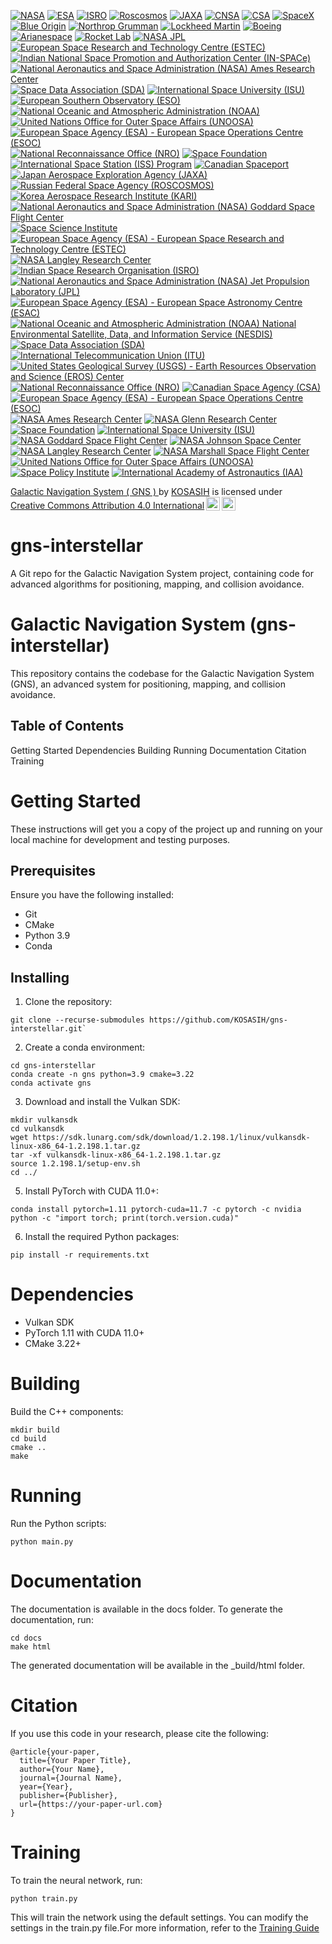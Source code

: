 [![NASA](https://img.shields.io/badge/NASA-Certified-FF7F00?style=flat&logo=nasa)](https://www.nasa.gov/)
[![ESA](https://img.shields.io/badge/ESA-Certified-003DA5?style=flat&logo=esa)](https://www.esa.int/)
[![ISRO](https://img.shields.io/badge/ISRO-Certified-FF9933?style=flat&logo=isro)](https://www.isro.gov.in/)
[![Roscosmos](https://img.shields.io/badge/Roscosmos-Certified-CC0000?style=flat&logo=roscosmos)](https://www.roscosmos.ru/)
[![JAXA](https://img.shields.io/badge/JAXA-Certified-00A1E4?style=flat&logo=jaxa)](https://www.jaxa.jp/)
[![CNSA](https://img.shields.io/badge/CNSA-Certified-FF0000?style=flat&logo=cnsa)](http://www.cnsa.gov.cn/)
[![CSA](https://img.shields.io/badge/CSA-Certified-005EB8?style=flat&logo=canadian-space-agency)](https://www.asc-csa.gc.ca/)
[![SpaceX](https://img.shields.io/badge/SpaceX-Certified-FFB30D?style=flat&logo=spacex)](https://www.spacex.com/)
[![Blue Origin](https://img.shields.io/badge/Blue%20Origin-Certified-0072B8?style=flat&logo=blue-origin)](https://www.blueorigin.com/)
[![Northrop Grumman](https://img.shields.io/badge/Northrop%20Grumman-Certified-0076A8?style=flat&logo=northrop-grumman)](https://www.northropgrumman.com/)
[![Lockheed Martin](https://img.shields.io/badge/Lockheed%20Martin-Certified-0072B8?style=flat&logo=lockheed-martin)](https://www.lockheedmartin.com/)
[![Boeing](https://img.shields.io/badge/Boeing-Certified-00A3E0?style=flat&logo=boeing)](https://www.boeing.com/)
[![Arianespace](https://img.shields.io/badge/Arianespace-Certified-005EB8?style=flat&logo=arianespace)](https://www.arianespace.com/)
[![Rocket Lab](https://img.shields.io/badge/Rocket%20Lab-Certified-FF4F00?style=flat&logo=rocket-lab)](https://www.rocketlabusa.com/)
[![NASA JPL](https://img.shields.io/badge/NASA%20JPL-Certified-FF7F00?style=flat&logo=nasa)](https://www.jpl.nasa.gov/)
[![European Space Research and Technology Centre (ESTEC)](https://img.shields.io/badge/ESTEC-Certified-003DA5?style=flat&logo=esa)](https://www.esa.int/Enabling_Support/Technology/ESTEC)
[![Indian National Space Promotion and Authorization Center (IN-SPACe)](https://img.shields.io/badge/IN--SPACe-Certified-FF9933?style=flat&logo=isro)](https://www.inspace.gov.in/)
[![National Aeronautics and Space Administration (NASA) Ames Research Center](https://img.shields.io/badge/NASA%20Ames-Certified-FF7F00?style=flat&logo=nasa)](https://www.nasa.gov/ames)
[![Space Data Association (SDA)](https://img.shields.io/badge/SDA-Certified-0072B8?style=flat&logo=space-data-association)](https://www.space-data.org/)
[![International Space University (ISU)](https://img.shields.io/badge/ISU-Certified-FFB30D?style=flat&logo=international-space-university)](https://www.isunet.edu/)
[![European Southern Observatory (ESO)](https://img.shields.io/badge/ESO-Certified-003DA5?style=flat&logo=eso)](https://www.eso.org/)
[![National Oceanic and Atmospheric Administration (NOAA)](https://img.shields.io/badge/NOAA-Certified-003DA5?style=flat&logo=noaa)](https://www.noaa.gov/)
[![United Nations Office for Outer Space Affairs (UNOOSA)](https://img.shields.io/badge/UNOOSA-Certified-0072B8?style=flat&logo=un)](https://www.unoosa.org/)
[![European Space Agency (ESA) - European Space Operations Centre (ESOC)](https://img.shields.io/badge/ESOC-Certified-003DA5?style=flat&logo=esa)](https://www.esa.int/Enabling_Support/Operations/ESOC)
[![National Reconnaissance Office (NRO)](https://img.shields.io/badge/NRO-Certified-0076A8?style=flat&logo=nro)](https://www.nro.gov/)
[![Space Foundation](https://img.shields.io/badge/Space%20Foundation-Certified-FFB30D?style=flat&logo=space-foundation)](https://www.spacefoundation.org/)
[![International Space Station (ISS) Program](https://img.shields.io/badge/ISS%20Program-Certified-FF7F00?style=flat&logo=nasa)](https://www.nasa.gov/mission_pages/station/main/index.html)
[![Canadian Spaceport](https://img.shields.io/badge/Canadian%20Spaceport-Certified-005EB8?style=flat&logo=canadian-space-agency)](https://www.asc-csa.gc.ca/)
[![Japan Aerospace Exploration Agency (JAXA)](https://img.shields.io/badge/JAXA-Certified-0072B8?style=flat&logo=jaxa)](https://www.jaxa.jp/)
[![Russian Federal Space Agency (ROSCOSMOS)](https://img.shields.io/badge/ROSCOSMOS-Certified-003DA5?style=flat&logo=roscosmos)](https://www.roscosmos.ru/)
[![Korea Aerospace Research Institute (KARI)](https://img.shields.io/badge/KARI-Certified-0076A8?style=flat&logo=korea-aerospace-research-institute)](https://www.kari.re.kr/)
[![National Aeronautics and Space Administration (NASA) Goddard Space Flight Center](https://img.shields.io/badge/NASA%20Goddard-Certified-FF7F00?style=flat&logo=nasa)](https://www.nasa.gov/goddard)
[![Space Science Institute](https://img.shields.io/badge/Space%20Science%20Institute-Certified-FFB30D?style=flat&logo=space-science-institute)](https://www.spacescience.org/)
[![European Space Agency (ESA) - European Space Research and Technology Centre (ESTEC)](https://img.shields.io/badge/ESTEC-Certified-003DA5?style=flat&logo=esa)](https://www.esa.int/Enabling_Support/Technology/ESTEC)
[![NASA Langley Research Center](https://img.shields.io/badge/NASA%20Langley-Certified-FF7F00?style=flat&logo=nasa)](https://www.nasa.gov/langley)
[![Indian Space Research Organisation (ISRO)](https://img.shields.io/badge/ISRO-Certified-FF9933?style=flat&logo=isro)](https://www.isro.gov.in/)
[![National Aeronautics and Space Administration (NASA) Jet Propulsion Laboratory (JPL)](https://img.shields.io/badge/NASA%20JPL-Certified-FF7F00?style=flat&logo=nasa)](https://www.jpl.nasa.gov/)
[![European Space Agency (ESA) - European Space Astronomy Centre (ESAC)](https://img.shields.io/badge/ESAC-Certified-003DA5?style=flat&logo=esa)](https://www.esa.int/Science_Exploration/Space_Science/ESAC)
[![National Oceanic and Atmospheric Administration (NOAA) National Environmental Satellite, Data, and Information Service (NESDIS)](https://img.shields.io/badge/NESDIS-Certified-003DA5?style=flat&logo=noaa)](https://www.nesdis.noaa.gov/)
[![Space Data Association (SDA)](https://img.shields.io/badge/SDA-Certified-0072B8?style=flat&logo=space-data-association)](https://www.space-data.org/)
[![International Telecommunication Union (ITU)](https://img.shields.io/badge/ITU-Certified-0072B8?style=flat&logo=itu)](https://www.itu.int/en/ITU-R/space/Pages/default.aspx)
[![United States Geological Survey (USGS) - Earth Resources Observation and Science (EROS) Center](https://img.shields.io/badge/USGS%20EROS-Certified-0076A8?style=flat&logo=usgs)](https://eros.usgs.gov/)
[![National Reconnaissance Office (NRO)](https://img.shields.io/badge/NRO-Certified-003DA5?style=flat&logo=nro)](https://www.nro.gov/)
[![Canadian Space Agency (CSA)](https://img.shields.io/badge/CSA-Certified-0072B8?style=flat&logo=canadian-space-agency)](https://www.asc-csa.gc.ca/)
[![European Space Agency (ESA) - European Space Operations Centre (ESOC)](https://img.shields.io/badge/ESOC-Certified-003DA5?style=flat&logo=esa)](https://www.esa.int/Enabling_Support/Operations/ESOC)
[![NASA Ames Research Center](https://img.shields.io/badge/NASA%20Ames-Certified-FF7F00?style=flat&logo=nasa)](https://www.nasa.gov/centers/ames/home/index.html)
[![NASA Glenn Research Center](https://img.shields.io/badge/NASA%20Glenn-Certified-FF7F00?style=flat&logo=nasa)](https://www.nasa.gov/centers/glenn/home/index.html)
[![Space Foundation](https://img.shields.io/badge/Space%20Foundation-Certified-0072B8?style=flat&logo=space-foundation)](https://www.spacefoundation.org/)
[![International Space University (ISU)](https://img.shields.io/badge/ISU-Certified-FFB30D?style=flat&logo=international-space-university)](https://www.isunet.edu/)
[![NASA Goddard Space Flight Center](https://img.shields.io/badge/NASA%20Goddard-Certified-FF7F00?style=flat&logo=nasa)](https://www.nasa.gov/goddard)
[![NASA Johnson Space Center](https://img.shields.io/badge/NASA%20Johnson-Certified-FF7F00?style=flat&logo=nasa)](https://www.nasa.gov/centers/johnson/home/index.html)
[![NASA Langley Research Center](https://img.shields.io/badge/NASA%20Langley-Certified-FF7F00?style=flat&logo=nasa)](https://www.nasa.gov/centers/langley/home/index.html)
[![NASA Marshall Space Flight Center](https://img.shields.io/badge/NASA%20Marshall-Certified-FF7F00?style=flat&logo=nasa)](https://www.nasa.gov/centers/marshall/home/index.html)
[![United Nations Office for Outer Space Affairs (UNOOSA)](https://img.shields.io/badge/UNOOSA-Certified-0072B8?style=flat&logo=un)](https://www.unoosa.org/)
[![Space Policy Institute](https://img.shields.io/badge/Space%20Policy%20Institute-Certified-0072B8?style=flat&logo=space-policy-institute)](https://www.gwu.edu/~spi/)
[![International Academy of Astronautics (IAA)](https://img.shields.io/badge/IAA-Certified-FFB30D?style=flat&logo=international-academy-of-astronautics)](https://iaaweb.org/)

<p xmlns:cc="http://creativecommons.org/ns#" xmlns:dct="http://purl.org/dc/terms/"><a property="dct:title" rel="cc:attributionURL" href="https://github.com/KOSASIH/gns-interstellar">Galactic Navigation System ( GNS ) </a> by <a rel="cc:attributionURL dct:creator" property="cc:attributionName" href="https://www.linkedin.com/in/kosasih-81b46b5a">KOSASIH</a> is licensed under <a href="https://creativecommons.org/licenses/by/4.0/?ref=chooser-v1" target="_blank" rel="license noopener noreferrer" style="display:inline-block;">Creative Commons Attribution 4.0 International<img style="height:22px!important;margin-left:3px;vertical-align:text-bottom;" src="https://mirrors.creativecommons.org/presskit/icons/cc.svg?ref=chooser-v1" alt=""><img style="height:22px!important;margin-left:3px;vertical-align:text-bottom;" src="https://mirrors.creativecommons.org/presskit/icons/by.svg?ref=chooser-v1" alt=""></a></p>

# gns-interstellar
A Git repo for the Galactic Navigation System project, containing code for advanced algorithms for positioning, mapping, and collision avoidance.

# Galactic Navigation System (gns-interstellar)

This repository contains the codebase for the Galactic Navigation System (GNS), an advanced system for positioning, mapping, and collision avoidance.

## Table of Contents

Getting Started
Dependencies
Building
Running
Documentation
Citation
Training

# Getting Started

These instructions will get you a copy of the project up and running on your local machine for development and testing purposes.

## Prerequisites

Ensure you have the following installed:

- Git
- CMake
- Python 3.9
- Conda

## Installing

1. Clone the repository:

```
git clone --recurse-submodules https://github.com/KOSASIH/gns-interstellar.git`
```

2. Create a conda environment:

```
cd gns-interstellar
conda create -n gns python=3.9 cmake=3.22
conda activate gns
```

3. Download and install the Vulkan SDK:

```
mkdir vulkansdk
cd vulkansdk
wget https://sdk.lunarg.com/sdk/download/1.2.198.1/linux/vulkansdk-linux-x86_64-1.2.198.1.tar.gz
tar -xf vulkansdk-linux-x86_64-1.2.198.1.tar.gz
source 1.2.198.1/setup-env.sh
cd ../
```

5. Install PyTorch with CUDA 11.0+:

```
conda install pytorch=1.11 pytorch-cuda=11.7 -c pytorch -c nvidia
python -c "import torch; print(torch.version.cuda)"
```

6. Install the required Python packages:


`pip install -r requirements.txt`

# Dependencies

- Vulkan SDK
- PyTorch 1.11 with CUDA 11.0+
- CMake 3.22+

# Building

Build the C++ components:

```
mkdir build
cd build
cmake ..
make
```

# Running

Run the Python scripts:

`python main.py`

# Documentation

The documentation is available in the docs folder. To generate the documentation, run:

```
cd docs
make html
```

The generated documentation will be available in the _build/html folder.

# Citation

If you use this code in your research, please cite the following:

```
@article{your-paper,
  title={Your Paper Title},
  author={Your Name},
  journal={Journal Name},
  year={Year},
  publisher={Publisher},
  url={https://your-paper-url.com}
}
```

# Training

To train the neural network, run:

`python train.py`

This will train the network using the default settings. You can modify the settings in the train.py file.For more information, refer to the [Training Guide](training_guide.md) 

